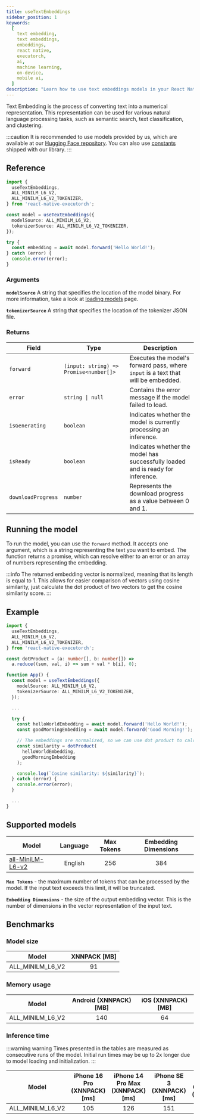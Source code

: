 ```yaml
---
title: useTextEmbeddings
sidebar_position: 1
keywords:
  [
    text embedding,
    text embeddings,
    embeddings,
    react native,
    executorch,
    ai,
    machine learning,
    on-device,
    mobile ai,
  ]
description: "Learn how to use text embeddings models in your React Native applications with React Native ExecuTorch's useTextEmbeddings hook."
---
```


Text Embedding is the process of converting text into a numerical representation. This representation can be used for various natural language processing tasks, such as semantic search, text classification, and clustering.

:::caution
It is recommended to use models provided by us, which are available at our [Hugging Face repository](https://huggingface.co/software-mansion/react-native-executorch-all-MiniLM-L6-v2). You can also use [constants](https://github.com/software-mansion/react-native-executorch/tree/main/src/constants/modelUrls.ts) shipped with our library.
:::

## Reference

```typescript
import {
  useTextEmbeddings,
  ALL_MINILM_L6_V2,
  ALL_MINILM_L6_V2_TOKENIZER,
} from 'react-native-executorch';

const model = useTextEmbeddings({
  modelSource: ALL_MINILM_L6_V2,
  tokenizerSource: ALL_MINILM_L6_V2_TOKENIZER,
});

try {
  const embedding = await model.forward('Hello World!');
} catch (error) {
  console.error(error);
}
```

### Arguments

**`modelSource`**
A string that specifies the location of the model binary. For more information, take a look at [loading models](../fundamentals/loading-models.md) page.

**`tokenizerSource`**
A string that specifies the location of the tokenizer JSON file.

### Returns

| Field              | Type                                   | Description                                                                       |
| ------------------ | -------------------------------------- | --------------------------------------------------------------------------------- |
| `forward`          | `(input: string) => Promise<number[]>` | Executes the model's forward pass, where `input` is a text that will be embedded. |
| `error`            | <code>string &#124; null</code>        | Contains the error message if the model failed to load.                           |
| `isGenerating`     | `boolean`                              | Indicates whether the model is currently processing an inference.                 |
| `isReady`          | `boolean`                              | Indicates whether the model has successfully loaded and is ready for inference.   |
| `downloadProgress` | `number`                               | Represents the download progress as a value between 0 and 1.                      |

## Running the model

To run the model, you can use the `forward` method. It accepts one argument, which is a string representing the text you want to embed. The function returns a promise, which can resolve either to an error or an array of numbers representing the embedding.

:::info
The returned embedding vector is normalized, meaning that its length is equal to 1. This allows for easier comparison of vectors using cosine similarity, just calculate the dot product of two vectors to get the cosine similarity score.
:::

## Example

```typescript
import {
  useTextEmbeddings,
  ALL_MINILM_L6_V2,
  ALL_MINILM_L6_V2_TOKENIZER,
} from 'react-native-executorch';

const dotProduct = (a: number[], b: number[]) =>
  a.reduce((sum, val, i) => sum + val * b[i], 0);

function App() {
  const model = useTextEmbeddings({
    modelSource: ALL_MINILM_L6_V2,
    tokenizerSource: ALL_MINILM_L6_V2_TOKENIZER,
  });

  ...

  try {
    const helloWorldEmbedding = await model.forward('Hello World!');
    const goodMorningEmbedding = await model.forward('Good Morning!');

    // The embeddings are normalized, so we can use dot product to calculate cosine similarity
    const similarity = dotProduct(
      helloWorldEmbedding,
      goodMorningEmbedding
    );

    console.log(`Cosine similarity: ${similarity}`);
  } catch (error) {
    console.error(error);
  }

  ...
}
```

## Supported models

| Model                                                                             | Language | Max Tokens | Embedding Dimensions |
| --------------------------------------------------------------------------------- | :------: | :--------: | :------------------: |
| [all-MiniLM-L6-v2](https://huggingface.co/sentence-transformers/all-MiniLM-L6-v2) | English  |    256     |         384          |

**`Max Tokens`** - the maximum number of tokens that can be processed by the model. If the input text exceeds this limit, it will be truncated.

**`Embedding Dimensions`** - the size of the output embedding vector. This is the number of dimensions in the vector representation of the input text.

## Benchmarks

### Model size

| Model            | XNNPACK [MB] |
| ---------------- | :----------: |
| ALL_MINILM_L6_V2 |      91      |

### Memory usage

| Model            | Android (XNNPACK) [MB] | iOS (XNNPACK) [MB] |
| ---------------- | :--------------------: | :----------------: |
| ALL_MINILM_L6_V2 |          140           |         64         |

### Inference time

:::warning warning
Times presented in the tables are measured as consecutive runs of the model. Initial run times may be up to 2x longer due to model loading and initialization.
:::

| Model            | iPhone 16 Pro (XNNPACK) [ms] | iPhone 14 Pro Max (XNNPACK) [ms] | iPhone SE 3 (XNNPACK) [ms] | Samsung Galaxy S24 (XNNPACK) | OnePlus 12 (XNNPACK) [ms] |
| ---------------- | :--------------------------: | :------------------------------: | :------------------------: | :--------------------------: | :-----------------------: |
| ALL_MINILM_L6_V2 |             105              |               126                |            151             |             165              |            152            |
